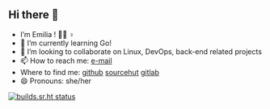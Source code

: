 ## Hi there 👋

-  I’m Emilia ! 🏳️‍⚧️ ♀️
- 🌱 I’m currently learning Go!
- 👯 I’m looking to collaborate on Linux, DevOps, back-end related projects
- 📫 How to reach me: [e-mail](mailto:emiliamakri@tuta.io) 
- Where to find me: [github](https://github.com/emilyinspace) [sourcehut](https://sr.ht/~emilyinspace/) [gitlab](https://gitlab.com/emilyinspace)
- 😄 Pronouns: she/her

[![builds.sr.ht status](https://builds.sr.ht/~emilyinspace.svg)](https://builds.sr.ht/~emilyinspace?)
